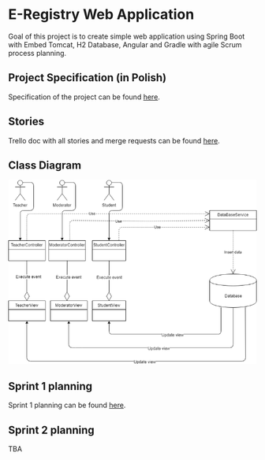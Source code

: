 # E-Registry Web Application
Goal of this project is to create simple web application using Spring Boot with Embed Tomcat, H2 Database, Angular and Gradle with agile Scrum process planning.
## Project Specification (in Polish)
Specification of the project can be found [here](https://docs.google.com/document/d/1ZBkEaiZl50CGF2_FRDJQbGWddDtotfXNV_sB8e3e-9A/edit?usp=sharing).
## Stories
Trello doc with all stories and merge requests can be found [here](https://trello.com/b/XyCswBIk/stories-mwo).
## Class Diagram
![class diagram](https://raw.githubusercontent.com/ixior462/e-registry/master/class%20diagram.png)
## Sprint 1 planning
 Sprint 1 planning can be found [here](https://docs.google.com/document/d/1E9nxoUtxCsWchtYu4N5UDmDPqj8FJUYISWdrIJ00J44/edit?usp=sharing).
## Sprint 2 planning
TBA
